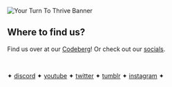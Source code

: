 ![Your Turn To Thrive Banner](https://yttt.org/assets/images/Nao-Banner.png)

## Where to find us?
Find us over at our [Codeberg](https://codeberg.org/YourTurnToThrive)! Or check out our [socials](https://yttt.org/links/).

<br>

✦ [discord](https://discord.gg/SaY2VAqvcV) ✦ [youtube](https://www.youtube.com/@YourTurnToThrive) ✦ [twitter](https://twitter.com/HerTurntoThrive) ✦ [tumblr](https://www.tumblr.com/yourturntothrive) ✦ [instagram](https://www.instagram.com/HerTurnToThrive) ✦
